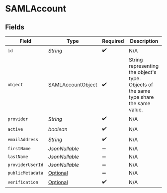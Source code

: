 # SAMLAccount


## Fields

| Field                                                                                       | Type                                                                                        | Required                                                                                    | Description                                                                                 |
| ------------------------------------------------------------------------------------------- | ------------------------------------------------------------------------------------------- | ------------------------------------------------------------------------------------------- | ------------------------------------------------------------------------------------------- |
| `id`                                                                                        | *String*                                                                                    | :heavy_check_mark:                                                                          | N/A                                                                                         |
| `object`                                                                                    | [SAMLAccountObject](../../models/components/SAMLAccountObject.md)                           | :heavy_check_mark:                                                                          | String representing the object's type. Objects of the same type share the same value.<br/>  |
| `provider`                                                                                  | *String*                                                                                    | :heavy_check_mark:                                                                          | N/A                                                                                         |
| `active`                                                                                    | *boolean*                                                                                   | :heavy_check_mark:                                                                          | N/A                                                                                         |
| `emailAddress`                                                                              | *String*                                                                                    | :heavy_check_mark:                                                                          | N/A                                                                                         |
| `firstName`                                                                                 | *JsonNullable<String>*                                                                      | :heavy_minus_sign:                                                                          | N/A                                                                                         |
| `lastName`                                                                                  | *JsonNullable<String>*                                                                      | :heavy_minus_sign:                                                                          | N/A                                                                                         |
| `providerUserId`                                                                            | *JsonNullable<String>*                                                                      | :heavy_minus_sign:                                                                          | N/A                                                                                         |
| `publicMetadata`                                                                            | [Optional<SAMLAccountPublicMetadata>](../../models/components/SAMLAccountPublicMetadata.md) | :heavy_minus_sign:                                                                          | N/A                                                                                         |
| `verification`                                                                              | [Optional<SAMLAccountVerification>](../../models/components/SAMLAccountVerification.md)     | :heavy_check_mark:                                                                          | N/A                                                                                         |